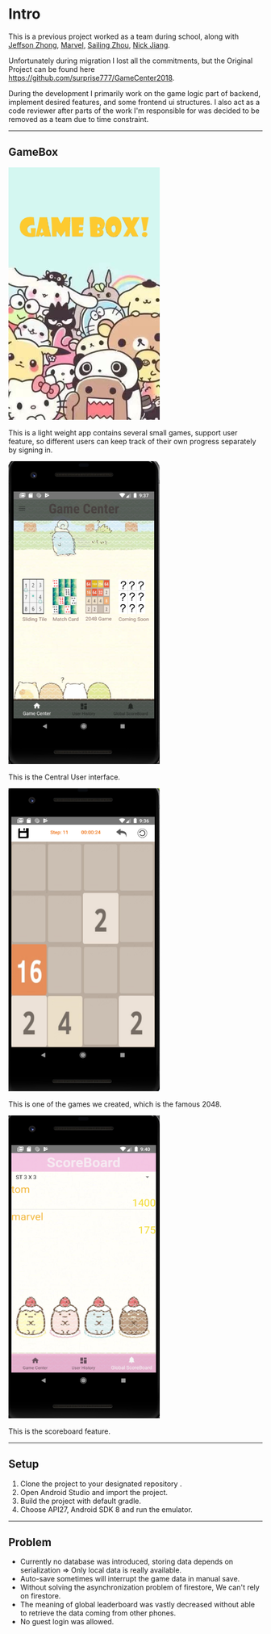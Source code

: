 # Intro
This is a previous project worked as a team during school, along with [Jeffson Zhong](https://github.com/imJeffZ), [Marvel](https://github.com/surprise777), [Sailing Zhou](https://github.com/SailingZhou), [Nick Jiang](https://github.com/Nick1225).

Unfortunately during migration I lost all the commitments,
but the Original Project can be found here https://github.com/surprise777/GameCenter2018.

During the development I primarily work on the game logic part of backend, implement desired features, and some frontend ui structures. I also act as a code reviewer after parts of the work I'm responsible for was decided to be removed as a team
due to time constraint.
***

## GameBox
<img src="app/src/main/res/drawable/startimage.png" height="500" width="300">

This is a light weight app contains several small games, support user feature, so different users can keep track of their
own progress separately by signing in.

<img src="showcase_image/Central.png" height="600" width="300">

This is the Central User interface.

<img src="showcase_image/game2048.png" height="600" width="300">

This is one of the games we created, which is the famous 2048.

<img src="showcase_image/scoreboard.png" height="600" width="300">

This is the scoreboard feature.

***
## Setup
1. Clone the project to your designated repository .
2. Open Android Studio and import the project.
3. Build the project with default gradle.
4. Choose API27, Android SDK 8 and run the emulator.
***
## Problem
* Currently no database was introduced, storing data depends on serialization => Only local data is really available.
* Auto-save sometimes will interrupt the game data in manual save.
* Without solving the asynchronization problem of firestore, We can't rely on firestore.
* The meaning of global leaderboard was vastly decreased without able to retrieve the data coming from other phones.
* No guest login was allowed.
